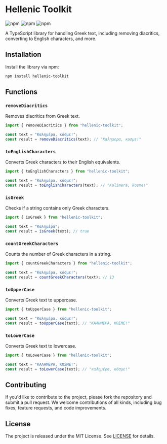 # Hellenic Toolkit

![npm](https://img.shields.io/npm/v/hellenic-toolkit)
![npm](https://img.shields.io/npm/dm/hellenic-toolkit)
![npm](https://img.shields.io/npm/l/hellenic-toolkit)

A TypeScript library for handling Greek text, including removing diacritics, converting to English characters, and more.

## Installation

Install the library via npm:

```bash
npm install hellenic-toolkit
```

## Functions

### `removeDiacritics`

Removes diacritics from Greek text.

```typescript
import { removeDiacritics } from "hellenic-toolkit";

const text = "Καλημέρα, κόσμε!";
const result = removeDiacritics(text); // "Καλημερα, κοσμε!"
```

### `toEnglishCharacters`

Converts Greek characters to their English equivalents.

```typescript
import { toEnglishCharacters } from "hellenic-toolkit";

const text = "Καλημέρα, κόσμε!";
const result = toEnglishCharacters(text); // "Kalimera, kosme!"
```

### `isGreek`

Checks if a string contains only Greek characters.

```typescript
import { isGreek } from "hellenic-toolkit";

const text = "Καλημέρα";
const result = isGreek(text); // true
```

### `countGreekCharacters`

Counts the number of Greek characters in a string.

```typescript
import { countGreekCharacters } from "hellenic-toolkit";

const text = "Καλημέρα, κόσμε!";
const result = countGreekCharacters(text); // 13
```

### `toUpperCase`

Converts Greek text to uppercase.

```typescript
import { toUpperCase } from "hellenic-toolkit";

const text = "Καλημέρα, κόσμε!";
const result = toUpperCase(text); // "ΚΑΛΗΜΕΡΑ, ΚΟΣΜΕ!"
```

### `toLowerCase`

Converts Greek text to lowercase.

```typescript
import { toLowerCase } from "hellenic-toolkit";

const text = "ΚΑΛΗΜΕΡΑ, ΚΟΣΜΕ!";
const result = toLowerCase(text); // "καλημέρα, κόσμε!"
```

## Contributing

If you'd like to contribute to the project, please fork the repository and submit a pull request. We welcome contributions of all kinds, including bug fixes, feature requests, and code improvements.

## License

The project is released under the MIT License. See [LICENSE](https://github.com/mediarizer/docs/LICENSE) for details.